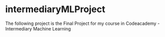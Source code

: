 # intermediaryMLProject
The following project is the Final Project for my course in Codeacademy - Intermediary Machine Learning
